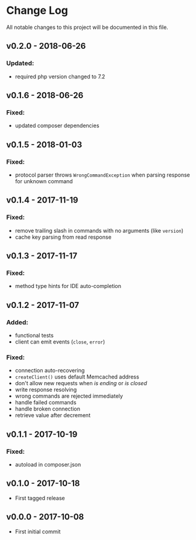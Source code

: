 # Change Log
All notable changes to this project will be documented in this file.

## v0.2.0 - 2018-06-26
### Updated:
  - required php version changed to 7.2

## v0.1.6 - 2018-06-26
### Fixed:
 - updated composer dependencies

## v0.1.5 - 2018-01-03
### Fixed:
 - protocol parser throws `WrongCommandException` when parsing response for unknown command

## v0.1.4 - 2017-11-19
### Fixed:
 - remove trailing slash in commands with no arguments (like `version`)
 - cache key parsing from read response

## v0.1.3 - 2017-11-17
### Fixed:
 - method type hints for IDE auto-completion

## v0.1.2 - 2017-11-07
### Added:
 - functional tests
 - client can emit events (`close`, `error`)

### Fixed:
 - connection auto-recovering
 - `createClient()` uses default Memcached address
 - don't allow new requests when *is ending* or *is closed*
 - write response resolving
 - wrong commands are rejected immediately
 - handle failed commands 
 - handle broken connection
 - retrieve value after decrement
 
## v0.1.1 - 2017-10-19
### Fixed:
 - autoload in composer.json

## v0.1.0 - 2017-10-18
- First tagged release

## v0.0.0 - 2017-10-08
- First initial commit 
